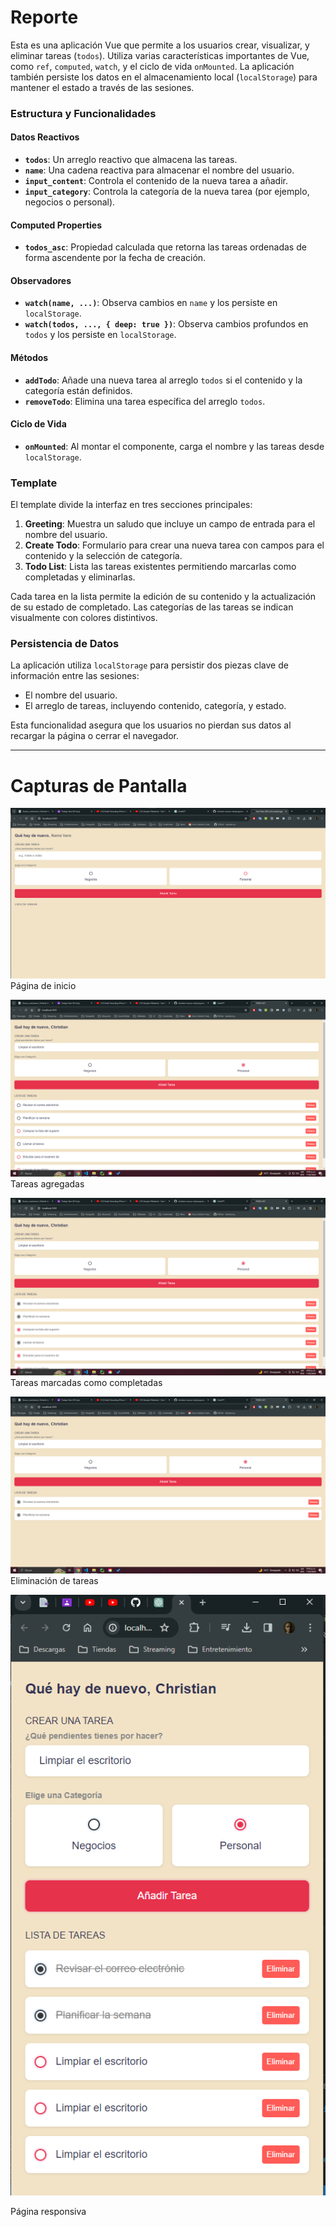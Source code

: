 
# Reporte 

Esta es una aplicación Vue que permite a los usuarios crear, visualizar, y eliminar tareas (`todos`). Utiliza varias características importantes de Vue, como `ref`, `computed`, `watch`, y el ciclo de vida `onMounted`. La aplicación también persiste los datos en el almacenamiento local (`localStorage`) para mantener el estado a través de las sesiones.

### Estructura y Funcionalidades

#### Datos Reactivos

- **`todos`**: Un arreglo reactivo que almacena las tareas.
- **`name`**: Una cadena reactiva para almacenar el nombre del usuario.
- **`input_content`**: Controla el contenido de la nueva tarea a añadir.
- **`input_category`**: Controla la categoría de la nueva tarea (por ejemplo, negocios o personal).

#### Computed Properties

- **`todos_asc`**: Propiedad calculada que retorna las tareas ordenadas de forma ascendente por la fecha de creación.

#### Observadores

- **`watch(name, ...)`**: Observa cambios en `name` y los persiste en `localStorage`.
- **`watch(todos, ..., { deep: true })`**: Observa cambios profundos en `todos` y los persiste en `localStorage`.

#### Métodos

- **`addTodo`**: Añade una nueva tarea al arreglo `todos` si el contenido y la categoría están definidos.
- **`removeTodo`**: Elimina una tarea específica del arreglo `todos`.

#### Ciclo de Vida

- **`onMounted`**: Al montar el componente, carga el nombre y las tareas desde `localStorage`.

### Template

El template divide la interfaz en tres secciones principales:

1. **Greeting**: Muestra un saludo que incluye un campo de entrada para el nombre del usuario.
2. **Create Todo**: Formulario para crear una nueva tarea con campos para el contenido y la selección de categoría.
3. **Todo List**: Lista las tareas existentes permitiendo marcarlas como completadas y eliminarlas.

Cada tarea en la lista permite la edición de su contenido y la actualización de su estado de completado. Las categorías de las tareas se indican visualmente con colores distintivos.

### Persistencia de Datos

La aplicación utiliza `localStorage` para persistir dos piezas clave de información entre las sesiones:

- El nombre del usuario.
- El arreglo de tareas, incluyendo contenido, categoría, y estado.

Esta funcionalidad asegura que los usuarios no pierdan sus datos al recargar la página o cerrar el navegador.

---
# Capturas de Pantalla

![alt text](./capturas/image.png)
Página de inicio

![alt text](./capturas/image-1.png)
Tareas agregadas

![alt text](./capturas/image-2.png)
Tareas marcadas como completadas

![alt text](./capturas/image-3.png)
Eliminación de tareas

![alt text](./capturas/image-4.png)

Página responsiva